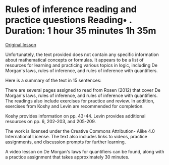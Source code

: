 # Rules of inference reading and practice questions Reading• . Duration: 1 hour 35 minutes 1h 35m

[Original lesson](https://www.coursera.org/learn/uol-discrete-mathematics/supplement/Jhdd2/rules-of-inference-reading-and-practice-questions)

Unfortunately, the text provided does not contain any specific information about mathematical concepts or formulas. It appears to be a list of resources for learning and practicing various topics in logic, including De Morgan's laws, rules of inference, and rules of inference with quantifiers.

Here is a summary of the text in 15 sentences:

There are several pages assigned to read from Rosen (2012) that cover De Morgan's laws, rules of inference, and rules of inference with quantifiers. The readings also include exercises for practice and review. In addition, exercises from Koshy and Levin are recommended for completion.

Koshy provides information on pp. 43-44. Levin provides additional resources on pp. 6, 202-203, and 205-209.

The work is licensed under the Creative Commons Attribution- Alike 4.0 International License. The text also includes links to videos, practice assignments, and discussion prompts for further learning.

A video lesson on De Morgan's laws for quantifiers can be found, along with a practice assignment that takes approximately 30 minutes.

